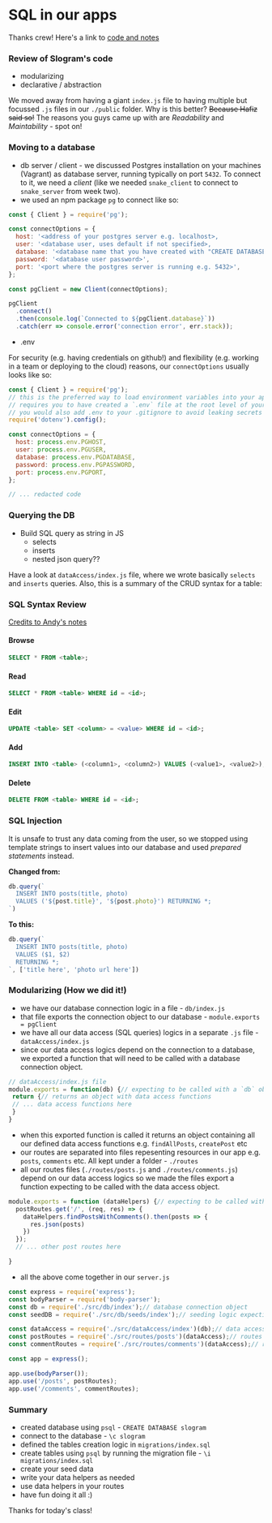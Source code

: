 SQL in our apps
===

Thanks crew! Here's a link to [code and notes](https://github.com/hafbau/lecture_notes/tree/master/02_14_oct_19/w5d3)

### Review of Slogram's code

- modularizing
- declarative / abstraction

We moved away from having a giant `index.js` file to having multiple but focussed `.js` files in our `./public` folder. Why is this better? ~~Because Hafiz said so!~~ The reasons you guys came up with are *Readability* and *Maintability* - spot on!


### Moving to a database

- db server / client - we discussed Postgres installation on your machines (Vagrant) as database server, running typically on port `5432`. To connect to it, we need a *client* (like we needed `snake_client` to connect to `snake_server` from week two).
- we used an npm package `pg` to connect like so:

```js
const { Client } = require('pg');

const connectOptions = {
  host: '<address of your postgres server e.g. localhost>,
  user: '<database user, uses default if not specified>,
  database: '<database name that you have created with "CREATE DATABASE database name">',
  password: '<database user password>',
  port: '<port where the postgres server is running e.g. 5432>',
};

const pgClient = new Client(connectOptions);

pgClient
  .connect()
  .then(console.log(`Connected to ${pgClient.database}`))
  .catch(err => console.error('connection error', err.stack));
```

- .env

For security (e.g. having credentials on github!) and flexibility (e.g. working in a team or deploying to the cloud) reasons, our `connectOptions` usually looks like so:

```js
const { Client } = require('pg');
// this is the preferred way to load environment variables into your app
// requires you to have created a `.env` file at the root level of your folder.
// you would also add .env to your .gitignore to avoid leaking secrets
require('dotenv').config();

const connectOptions = {
  host: process.env.PGHOST,
  user: process.env.PGUSER,
  database: process.env.PGDATABASE,
  password: process.env.PGPASSWORD,
  port: process.env.PGPORT,
};

// ... redacted code
```

### Querying the DB

- Build SQL query as string in JS
  + selects
  + inserts
  + nested json query??

Have a look at `dataAccess/index.js` file, where we wrote basically `selects` and `inserts` queries. Also, this is a summary of the CRUD syntax for a table:

### SQL Syntax Review

[Credits to Andy's notes](https://github.com/andydlindsay/12weekW5D3/blob/master/README.md)

#### Browse

```sql
SELECT * FROM <table>;
```

#### Read

```sql
SELECT * FROM <table> WHERE id = <id>;
```

#### Edit

```sql
UPDATE <table> SET <column> = <value> WHERE id = <id>;
```

#### Add

```sql
INSERT INTO <table> (<column1>, <column2>) VALUES (<value1>, <value2>);
```

#### Delete

```sql
DELETE FROM <table> WHERE id = <id>;
```

### SQL Injection

It is unsafe to trust any data coming from the user, so we stopped using template strings to insert values into our database and used *prepared statements* instead.

**Changed from:**

```js
db.query(`
  INSERT INTO posts(title, photo)
  VALUES ('${post.title}', '${post.photo}') RETURNING *;
`)
```

**To this:**

```js
db.query(`
  INSERT INTO posts(title, photo)
  VALUES ($1, $2)
  RETURNING *;
`, ['title here', 'photo url here'])
```

### Modularizing (How we did it!)

- we have our database connection logic in a file - `db/index.js`
- that file exports the connection object to our database - `module.exports = pgClient`
- we have all our data access (SQL queries) logics in a separate `.js` file - `dataAccess/index.js`
- since our data access logics depend on the connection to a database, we exported a function that will need to be called with a database connection object.

```js
// dataAccess/index.js file
module.exports = function(db) {// expecting to be called with a `db` object
 return {// returns an object with data access functions
 // ... data access functions here
 }
}
```
- when this exported function is called it returns an object containing all our defined data access functions e.g. `findAllPosts`, `createPost` etc
- our routes are separated into files repesenting resources in our app e.g. `posts`, `comments` etc. All kept under a folder - `./routes`
- all our routes files (`./routes/posts.js` and `./routes/comments.js`) depend on our data access logics so we made the files export a function expecting to be called with the data access object.

```js
module.exports = function (dataHelpers) {// expecting to be called with data access helpers
  postRoutes.get('/', (req, res) => {
    dataHelpers.findPostsWithComments().then(posts => {
      res.json(posts)
    })
  });
  // ... other post routes here

}
```
- all the above come together in our `server.js`

```js
const express = require('express');
const bodyParser = require('body-parser');
const db = require('./src/db/index');// database connection object
const seedDB = require('./src/db/seeds/index');// seeding logic expecting a db connection

const dataAccess = require('./src/dataAccess/index')(db);// data access logic called with database connection object
const postRoutes = require('./src/routes/posts')(dataAccess);// routes logic depending on data access helpers
const commentRoutes = require('./src/routes/comments')(dataAccess);// routes logic depending on data access helpers

const app = express();

app.use(bodyParser());
app.use('/posts', postRoutes);
app.use('/comments', commentRoutes);
```

### Summary

- created database using `psql` - `CREATE DATABASE slogram`
- connect to the database - `\c slogram`
- defined the tables creation logic in `migrations/index.sql`
- create tables using `psql` by running the migration file - `\i migrations/index.sql`
- create your seed data
- write your data helpers as needed
- use data helpers in your routes
- have fun doing it all :)


Thanks for today's class!

